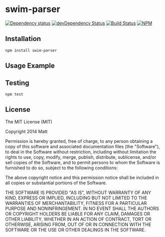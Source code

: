 # swim-parser

[![Dependency status](https://david-dm.org/duereg/swim-parser.svg)](https://david-dm.org/duereg/swim-parser)
[![devDependency Status](https://david-dm.org/duereg/swim-parser/dev-status.svg)](https://david-dm.org/duereg/swim-parser#info=devDependencies)
[![Build Status](https://secure.travis-ci.org/duereg/swim-parser.svg?branch=master)](https://travis-ci.org/duereg/swim-parser)
[![NPM](https://nodei.co/npm/swim-parser.svg)](https://npmjs.org/package/swim-parser)

## Installation

    npm install swim-parser

## Usage Example

## Testing

    npm test

## License

The MIT License (MIT)

Copyright 2014 Matt

Permission is hereby granted, free of charge, to any person obtaining a copy
of this software and associated documentation files (the "Software"), to deal
in the Software without restriction, including without limitation the rights
to use, copy, modify, merge, publish, distribute, sublicense, and/or sell
copies of the Software, and to permit persons to whom the Software is
furnished to do so, subject to the following conditions:

The above copyright notice and this permission notice shall be included in
all copies or substantial portions of the Software.

THE SOFTWARE IS PROVIDED "AS IS", WITHOUT WARRANTY OF ANY KIND, EXPRESS OR
IMPLIED, INCLUDING BUT NOT LIMITED TO THE WARRANTIES OF MERCHANTABILITY,
FITNESS FOR A PARTICULAR PURPOSE AND NONINFRINGEMENT. IN NO EVENT SHALL THE
AUTHORS OR COPYRIGHT HOLDERS BE LIABLE FOR ANY CLAIM, DAMAGES OR OTHER
LIABILITY, WHETHER IN AN ACTION OF CONTRACT, TORT OR OTHERWISE, ARISING FROM,
OUT OF OR IN CONNECTION WITH THE SOFTWARE OR THE USE OR OTHER DEALINGS IN
THE SOFTWARE.
